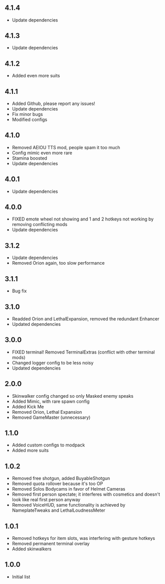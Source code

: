 #

## 4.1.4

+ Update dependencies

## 4.1.3

+ Update dependencies

## 4.1.2

+ Added even more suits

## 4.1.1

+ Added Github, please report any issues!
+ Update dependencies
+ Fix minor bugs
+ Modified configs

## 4.1.0

+ Removed AEIOU TTS mod, people spam it too much
+ Config mimic even more rare
+ Stamina boosted
+ Update dependencies

## 4.0.1

+ Update dependencies

## 4.0.0

+ FIXED emote wheel not showing and 1 and 2 hotkeys not working by removing conflicting mods
+ Update dependencies

## 3.1.2

+ Update dependencies
+ Removed Orion again, too slow performance

## 3.1.1

+ Bug fix

## 3.1.0

+ Readded Orion and LethalExpansion, removed the redundant Enhancer
+ Updated dependencies

## 3.0.0

+ FIXED terminal! Removed TerminalExtras (conflict with other terminal mods)
+ Changed logger config to be less noisy
+ Updated dependencies

## 2.0.0

+ Skinwalker config changed so only Masked enemy speaks
+ Added Mimic, with rare spawn config
+ Added Kick Me
+ Removed Orion, Lethal Expansion
+ Removed GameMaster (unnecessary)

## 1.1.0

+ Added custom configs to modpack
+ Added more suits

## 1.0.2

+ Removed free shotgun, added BuyableShotgun
+ Removed quota rollover because it's too OP
+ Removed Solos Bodycams in favor of Helmet Cameras
+ Removed first person spectate; it interferes with cosmetics and doesn't look like real first person anyway
+ Removed VoiceHUD, same functionality is achieved by NameplateTweaks and LethalLoudnessMeter

## 1.0.1

+ Removed hotkeys for item slots, was interfering with gesture hotkeys
+ Removed permanent terminal overlay
+ Added skinwalkers

## 1.0.0

+ Initial list
